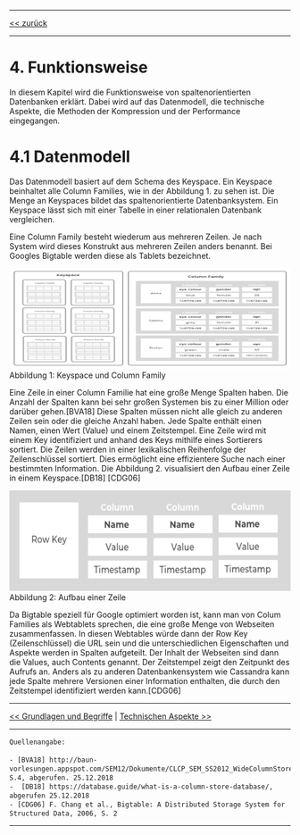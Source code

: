 ***

[<< zurück](02_toc.md)

***

# 4. Funktionsweise

In diesem Kapitel wird die Funktionsweise von spaltenorientierten Datenbanken erklärt. Dabei wird auf das Datenmodell, die technische Aspekte, die Methoden der Kompression und der Performance eingegangen.


# 4.1 Datenmodell

Das Datenmodell basiert auf dem Schema des Keyspace. Ein Keyspace beinhaltet alle Column Families, wie in der Abbildung 1. zu sehen ist. Die Menge an Keyspaces bildet das spaltenorientierte Datenbanksystem. Ein Keyspace lässt sich mit einer Tabelle in einer relationalen Datenbank vergleichen.

Eine Column Family besteht wiederum aus mehreren Zeilen. Je nach System wird dieses Konstrukt aus mehreren Zeilen anders benannt. Bei Googles Bigtable werden diese als Tablets bezeichnet. 


<img src="files/Keyspace_columnFamily_klein.png" alt="Keyspace und Column Family" style="width:570px;height:180px;">
Abbildung 1: Keyspace und Column Family

Eine Zeile in einer Column Familie hat eine große Menge Spalten haben. Die Anzahl der Spalten kann bei sehr großen Systemen bis zu einer Million oder darüber gehen.[BVA18]  Diese Spalten müssen nicht alle gleich zu anderen Zeilen sein oder die gleiche Anzahl haben. Jede Spalte enthält einen Namen, einen Wert (Value) und einem Zeitstempel. Eine Zeile wird mit einem Key identifiziert und anhand des Keys mithilfe eines Sortierers sortiert. Die Zeilen werden in einer lexikalischen Reihenfolge der Zeilenschlüssel sortiert. Dies ermöglicht eine effizientere Suche nach einer bestimmten Information. Die Abbildung 2. visualisiert den Aufbau einer Zeile in einem Keyspace.[DB18] [CDG06]

<img src="files/Zeile_row.png" alt="Aufbau einer Zeile" style="width:570px;height:180px;">
Abbildung 2: Aufbau einer Zeile

Da Bigtable speziell für Google optimiert worden ist, kann man von Colum Families als Webtablets sprechen, die eine große Menge von Webseiten zusammenfassen. In diesen Webtables würde dann der Row Key (Zeilenschlüssel) die URL sein und die unterschiedlichen Eigenschaften und Aspekte werden in Spalten aufgeteilt. Der Inhalt der Webseiten sind dann die Values, auch Contents genannt. Der Zeitstempel zeigt den Zeitpunkt des Aufrufs an. Anders als zu anderen Datenbankensystem wie Cassandra kann jede Spalte mehrere Versionen einer Information enthalten, die durch den Zeitstempel identifiziert werden kann.[CDG06] 


***

[<< Grundlagen und Begriffe](05_basics.md) | [Technischen Aspekte >>](06-2_technical_aspects.md)

***

```
Quellenangabe:

- [BVA18] http://baun-vorlesungen.appspot.com/SEM12/Dokumente/CLCP_SEM_SS2012_WideColumnStores_Ausarbeitung.pdf, S.4, abgerufen. 25.12.2018
-  [DB18] https://database.guide/what-is-a-column-store-database/, abgerufen 25.12.2018
- [CDG06] F. Chang et al., Bigtable: A Distributed Storage System for Structured Data, 2006, S. 2

```
***